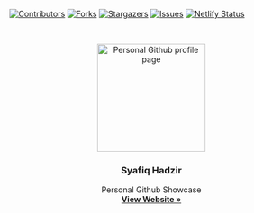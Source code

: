 
<!-- PROJECT SHIELDS -->
<!--
*** I'm using markdown "reference style" links for readability.
*** Reference links are enclosed in brackets [ ] instead of parentheses ( ).
*** See the bottom of this document for the declaration of the reference variables
*** for contributors-url, forks-url, etc. This is an optional, concise syntax you may use.
*** https://www.markdownguide.org/basic-syntax/#reference-style-links
-->
[![Contributors][contributors-shield]][contributors-url]
[![Forks][forks-shield]][forks-url]
[![Stargazers][stars-shield]][stars-url]
[![Issues][issues-shield]][issues-url]
[![Netlify Status](https://api.netlify.com/api/v1/badges/4bed77e4-2ea6-496d-ad1c-59f0cb62b3d5/deploy-status)](https://app.netlify.com/sites/syafiqhadzir/deploys)

<!-- PROJECT LOGO -->
<br />
<p align="center">
  <a rel="noopener noreferrer" href="https://github.com/SyafiqHadzir/syafiqhadzir.github.io">
    <img src="https://syafiqhadzir.dev/favicons/android-chrome-192x192.png"
         alt="Personal Github profile page"
         title="Personal Github profile page"
         height="192" />
  </a>

  <h3 align="center">Syafiq Hadzir</h3>

  <p align="center">
    Personal Github Showcase
    <br />
    <a rel="noopener noreferrer" href="https://syafiqhadzir.github.io/"><strong>View Website »</strong></a>
    <br />
  </p>
</p>

<br /><br />

<!-- MARKDOWN LINKS & IMAGES -->
<!-- https://www.markdownguide.org/basic-syntax/#reference-style-links -->
[contributors-shield]: https://img.shields.io/github/contributors/SyafiqHadzir/syafiqhadzir.github.io.svg?style=flat-square
[contributors-url]: https://github.com/SyafiqHadzir/syafiqhadzir.github.io/graphs/contributors
[forks-shield]: https://img.shields.io/github/forks/SyafiqHadzir/syafiqhadzir.github.io.svg?style=flat-square
[forks-url]: https://github.com/SyafiqHadzir/syafiqhadzir.github.io/network/members
[stars-shield]: https://img.shields.io/github/stars/SyafiqHadzir/syafiqhadzir.github.io.svg?style=flat-square
[stars-url]: https://github.com/SyafiqHadzir/syafiqhadzir.github.io/stargazers
[issues-shield]: https://img.shields.io/github/issues/SyafiqHadzir/syafiqhadzir.github.io.svg?style=flat-square
[issues-url]: https://github.com/SyafiqHadzir/syafiqhadzir.github.io/issues
